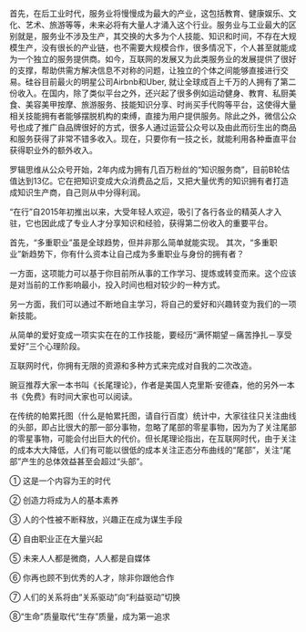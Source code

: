 首先，在后工业时代，服务业将慢慢成为最大的产业，这包括教育、健康娱乐、文化、艺术、旅游等等，未来必将有大量人才涌入这个行业。服务业与工业最大的区别就是，服务业不涉及生产，其交换的大多为个人技能、知识和时间，不存在大规模生产，没有很长的产业链，也不需要大规模合作，很多情况下，个人甚至就能成为一个独立的服务提供商。如今，互联网的发展又为此类服务业的发展提供了很好的支撑，帮助供需方解决信息不对称的问题，让独立的个体之间能够直接进行交易。硅谷目前最火的明星公司Airbnb和Uber, 就让全球成百上千万的人拥有了第二份收入。在国内，除了类似平台之外，还兴起了很多例如运动健身、教育、私厨美食、美容美甲按摩、旅游服务、技能知识分享、时尚买手代购等平台，这使得大量相关技能拥有者能够摆脱机构的束缚，直接为用户提供服务。除此之外，微信公众号也成了推广自品牌很好的方式，很多人通过运营公众号以及由此而衍生出的商品和服务获得了非常不错多收入。现在，只要你有一技之长，就能利用各种垂直平台获得职业外的额外收入。


罗辑思维从公众号开始，2年内成为拥有几百万粉丝的“知识服务商”，目前B轮估值达到13亿。它在把知识变成大众消费品之后，又把大量优秀的知识拥有者打造成知识生产商，自己则从中分得利润。

“在行”自2015年初推出以来，大受年轻人欢迎，吸引了各行各业的精英人才入驻，它也因此成了专业人才分享知识和经验，获得第二份收入的重要平台。


首先，“多重职业”虽是全球趋势，但并非那么简单就能实现。
其次，“多重职业”新趋势下，你有什么资本让自己成为多重职业与身份的拥有者？

一方面，这项能力可以基于你目前所从事的工作学习、提炼或转变而来。这个应该是对当前的工作影响最小，投入时间也相对较少的一种方式。

另一方面，我们可以通过不断地自主学习，将自己的爱好和兴趣转变为我们的一项新技能。

从简单的爱好变成一项实实在在的工作技能，要经历“满怀期望－痛苦挣扎－享受爱好”三个心理阶段。

互联网时代，你拥有无限的资源和多种方式来完成对自我的二次改造。

豌豆推荐大家一本书叫《长尾理论》，作者是美国人克里斯·安德森，他的另外一本书《免费》有时间大家也可以阅读。

在传统的帕累托图（什么是帕累托图，请自行百度）统计中，大家往往只关注曲线的头部，即占比很大的那一部分事物，忽略了尾部的零星事物，因为为了关注尾部的零星事物，可能会付出巨大的代价。但长尾理论指出，在互联网时代，由于关注的成本大大降低，人们有可能以很低的成本关注正态分布曲线的“尾部”，关注“尾部”产生的总体效益甚至会超过“头部”。


① 这是一个内容为王的时代

② 创造力将成为人的基本素养

③ 人的个性被不断释放，兴趣正在成为谋生手段

④ 自由职业正在大量兴起

⑤ 未来人人都是微商，人人都是自媒体

⑥ 你再也顾不到优秀的人才，除非你跟他合作

⑦ 人们的关系将由“关系驱动”向“利益驱动”切换

⑧“生命”质量取代“生存”质量，成为第一追求
